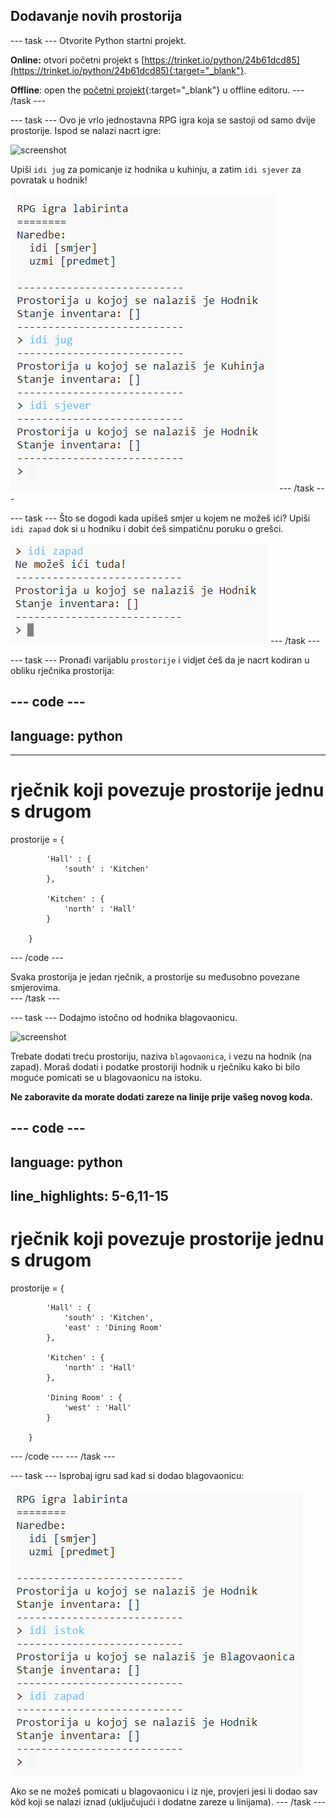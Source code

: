 ## Dodavanje novih prostorija

--- task --- Otvorite Python startni projekt.

**Online:** otvori početni projekt s [https://trinket.io/python/24b61dcd85](https://trinket.io/python/24b61dcd85){:target="_blank"}.

**Offline**: open the [početni projekt](http://rpf.io/p/hr-HR/rpg-go){:target="_blank"} u offline editoru. --- /task ---

--- task --- Ovo je vrlo jednostavna RPG igra koja se sastoji od samo dvije prostorije. Ispod se nalazi nacrt igre:

![screenshot](images/rpg-map1.png)

Upiši `idi jug` za pomicanje iz hodnika u kuhinju, a zatim `idi sjever` za povratak u hodnik!

![screenshot](images/rpg-controls.png) --- /task ---

--- task --- Što se dogodi kada upišeš smjer u kojem ne možeš ići? Upiši `idi zapad` dok si u hodniku i dobit ćeš simpatičnu poruku o grešci.

![screenshot](images/rpg-error.png) --- /task ---

--- task --- Pronađi varijablu `prostorije` i vidjet ćeš da je nacrt kodiran u obliku rječnika prostorija:

--- code ---
---
## language: python
---
# rječnik koji povezuje prostorije jednu s drugom

prostorije = {

            'Hall' : {
                'south' : 'Kitchen'
            },
    
            'Kitchen' : {
                'north' : 'Hall'
            }
    
        }
    

--- /code ---

Svaka prostorija je jedan rječnik, a prostorije su međusobno povezane smjerovima.  
--- /task ---

--- task --- Dodajmo istočno od hodnika blagovaonicu.

![screenshot](images/rpg-dining.png)

Trebate dodati treću prostoriju, naziva `blagovaonica`, i vezu na hodnik (na zapad). Moraš dodati i podatke prostoriji hodnik u rječniku kako bi bilo moguće pomicati se u blagovaonicu na istoku.

**Ne zaboravite da morate dodati zareze na linije prije vašeg novog koda.**

--- code ---
---
language: python
---
## line_highlights: 5-6,11-15

# rječnik koji povezuje prostorije jednu s drugom

prostorije = {

            'Hall' : {
                'south' : 'Kitchen',
                'east' : 'Dining Room'
            },
    
            'Kitchen' : {
                'north' : 'Hall'
            },
    
            'Dining Room' : {
                'west' : 'Hall'
            }
    
        }
    

--- /code --- --- /task ---

--- task --- Isprobaj igru sad kad si dodao blagovaonicu:

![snimka zaslona](images/rpg-dining-test.png)

Ako se ne možeš pomicati u blagovaonicu i iz nje, provjeri jesi li dodao sav kôd koji se nalazi iznad (uključujući i dodatne zareze u linijama). --- /task ---